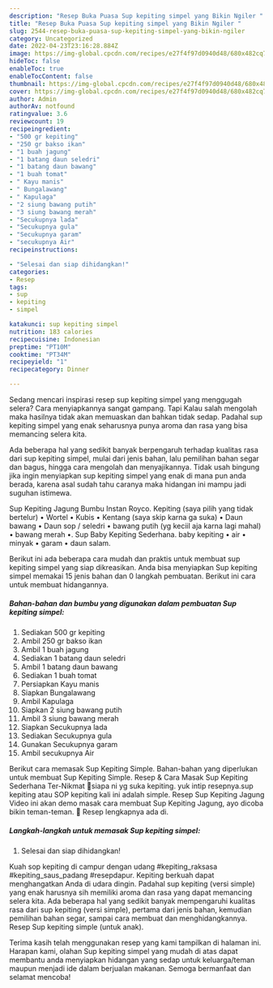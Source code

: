 ```yaml
---
description: "Resep Buka Puasa Sup kepiting simpel yang Bikin Ngiler "
title: "Resep Buka Puasa Sup kepiting simpel yang Bikin Ngiler "
slug: 2544-resep-buka-puasa-sup-kepiting-simpel-yang-bikin-ngiler
category: Uncategorized
date: 2022-04-23T23:16:28.884Z
image: https://img-global.cpcdn.com/recipes/e27f4f97d0940d48/680x482cq70/sup-kepiting-simpel-foto-resep-utama.jpg
hideToc: false
enableToc: true
enableTocContent: false
thumbnail: https://img-global.cpcdn.com/recipes/e27f4f97d0940d48/680x482cq70/sup-kepiting-simpel-foto-resep-utama.jpg
cover: https://img-global.cpcdn.com/recipes/e27f4f97d0940d48/680x482cq70/sup-kepiting-simpel-foto-resep-utama.jpg
author: Admin
authorAv: notfound
ratingvalue: 3.6
reviewcount: 19
recipeingredient:
- "500 gr kepiting"
- "250 gr bakso ikan"
- "1 buah jagung"
- "1 batang daun seledri"
- "1 batang daun bawang"
- "1 buah tomat"
- " Kayu manis"
- " Bungalawang"
- " Kapulaga"
- "2 siung bawang putih"
- "3 siung bawang merah"
- "Secukupnya lada"
- "Secukupnya gula"
- "Secukupnya garam"
- "secukupnya Air"
recipeinstructions:

- "Selesai dan siap dihidangkan!"
categories:
- Resep
tags:
- sup
- kepiting
- simpel

katakunci: sup kepiting simpel 
nutrition: 183 calories
recipecuisine: Indonesian
preptime: "PT10M"
cooktime: "PT34M"
recipeyield: "1"
recipecategory: Dinner

---
```



Sedang mencari inspirasi resep sup kepiting simpel yang menggugah selera? Cara menyiapkannya sangat gampang. Tapi Kalau salah mengolah maka hasilnya tidak akan memuaskan dan bahkan tidak sedap. Padahal sup kepiting simpel yang enak seharusnya punya aroma dan rasa yang bisa memancing selera kita.


Ada beberapa hal yang sedikit banyak berpengaruh terhadap kualitas rasa dari sup kepiting simpel, mulai dari jenis bahan, lalu pemilihan bahan segar dan bagus, hingga cara mengolah dan menyajikannya. Tidak usah bingung jika ingin menyiapkan sup kepiting simpel yang enak di mana pun anda berada, karena asal sudah tahu caranya maka hidangan ini mampu jadi suguhan istimewa.

Sup Kepiting Jagung Bumbu Instan Royco. Kepiting (saya pilih yang tidak bertelur) • Wortel • Kubis • Kentang (saya skip karna ga suka) • Daun bawang • Daun sop / seledri • bawang putih (yg keciil aja karna lagi mahal) • bawang merah •. Sup Baby Kepiting Sederhana. baby kepiting • air • minyak • garam • daun salam.


Berikut ini ada beberapa cara mudah dan praktis untuk membuat sup kepiting simpel yang siap dikreasikan. Anda bisa menyiapkan Sup kepiting simpel memakai 15 jenis bahan dan 0 langkah pembuatan. Berikut ini cara untuk membuat hidangannya.

<!--inarticleads1-->

##### Bahan-bahan dan bumbu yang digunakan dalam pembuatan Sup kepiting simpel:

1. Sediakan 500 gr kepiting
1. Ambil 250 gr bakso ikan
1. Ambil 1 buah jagung
1. Sediakan 1 batang daun seledri
1. Ambil 1 batang daun bawang
1. Sediakan 1 buah tomat
1. Persiapkan  Kayu manis
1. Siapkan  Bungalawang
1. Ambil  Kapulaga
1. Siapkan 2 siung bawang putih
1. Ambil 3 siung bawang merah
1. Siapkan Secukupnya lada
1. Sediakan Secukupnya gula
1. Gunakan Secukupnya garam
1. Ambil secukupnya Air


Berikut cara memasak Sup Kepiting Simple. Bahan-bahan yang diperlukan untuk membuat Sup Kepiting Simple. Resep &amp; Cara Masak Sup Kepiting Sederhana Ter-Nikmat 🤤siapa ni yg suka kepiting. yuk intip resepnya.sup kepiting atau SOP kepiting kali ini adalah simple. Resep Sup Kepiting Jagung Video ini akan demo masak cara membuat Sup Kepiting Jagung, ayo dicoba bikin teman-teman. 🙂 Resep lengkapnya ada di. 

<!--inarticleads2-->

##### Langkah-langkah untuk memasak Sup kepiting simpel:


1. Selesai dan siap dihidangkan!

Kuah sop kepiting di campur dengan udang #kepiting_raksasa #kepiting_saus_padang #resepdapur. Kepiting berkuah dapat menghangatkan Anda di udara dingin. Padahal sup kepiting (versi simple) yang enak harusnya sih memiliki aroma dan rasa yang dapat memancing selera kita. Ada beberapa hal yang sedikit banyak mempengaruhi kualitas rasa dari sup kepiting (versi simple), pertama dari jenis bahan, kemudian pemilihan bahan segar, sampai cara membuat dan menghidangkannya. Resep Sup kepiting simple (untuk anak). 

Terima kasih telah menggunakan resep yang kami tampilkan di halaman ini. Harapan kami, olahan Sup kepiting simpel yang mudah di atas dapat membantu anda menyiapkan hidangan yang sedap untuk keluarga/teman maupun menjadi ide dalam berjualan makanan. Semoga bermanfaat dan selamat mencoba!
